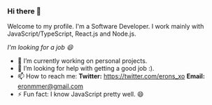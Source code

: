 ### Hi there 👋

Welcome to my profile. I'm a Software Developer. I work mainly with JavaScript/TypeScript, React.js and Node.js.

*I'm looking for a job 😄*

<!--
**Eronmmer/Eronmmer** is a ✨ _special_ ✨ repository because its `README.md` (this file) appears on your GitHub profile.
-->

- 🔭 I’m currently working on personal projects.
- 🤔 I’m looking for help with getting a good job :).
- 📫 How to reach me: **Twitter:** https://twitter.com/erons_xo **Email:** eronmmer@gmail.com
- ⚡ Fun fact: I know JavaScript pretty well. 😄
